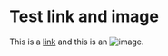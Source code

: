 # Test link and image

This is a [link](https://example.net) and this is an ![image](https://example.net).
